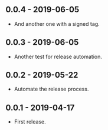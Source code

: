 ## 0.0.4 - 2019-06-05

* And another one with a signed tag.

## 0.0.3 - 2019-06-05

* Another test for release automation.

## 0.0.2 - 2019-05-22

* Automate the release process.

## 0.0.1 - 2019-04-17

* First release.
